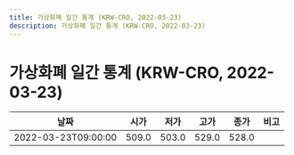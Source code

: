 ```yaml
---
title: 가상화폐 일간 통계 (KRW-CRO, 2022-03-23)
description: 가상화폐 일간 통계 (KRW-CRO, 2022-03-23)
---
```


가상화폐 일간 통계 (KRW-CRO, 2022-03-23)
===

|날짜|시가|저가|고가|종가|비고|
|--|--|--|--|--|--|
|2022-03-23T09:00:00|509.0|503.0|529.0|528.0|    |
